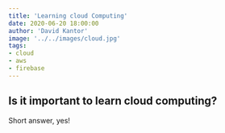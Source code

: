 ```yaml
---
title: 'Learning cloud Computing'
date: 2020-06-20 18:00:00
author: 'David Kantor'
image: '../../images/cloud.jpg'
tags:
- cloud
- aws
- firebase
---
```


## Is it important to learn cloud computing?
Short answer, yes!
